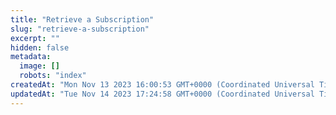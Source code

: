 ```yaml
---
title: "Retrieve a Subscription"
slug: "retrieve-a-subscription"
excerpt: ""
hidden: false
metadata: 
  image: []
  robots: "index"
createdAt: "Mon Nov 13 2023 16:00:53 GMT+0000 (Coordinated Universal Time)"
updatedAt: "Tue Nov 14 2023 17:24:58 GMT+0000 (Coordinated Universal Time)"
---
```

